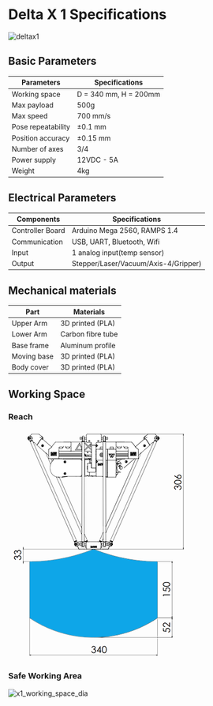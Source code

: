 # Delta X 1 Specifications

![deltax1](https://raw.githubusercontent.com/deltaxrobot/Delta-X-Docs/master/docs/images/deltax1.png)

## Basic Parameters

|Parameters                   | Specifications      |
|-----------------------------|---------------------|
|Working space                |D = 340 mm, H = 200mm|
|Max payload                  |500g                 |
|Max speed                    |700 mm/s             |
|Pose repeatability           |±0.1 mm              |
|Position accuracy            |±0.15 mm             |
|Number of axes               |3/4                  |
|Power supply                 |12VDC - 5A           |
|Weight                       |4kg                  |

## Electrical Parameters

|Components                   | Specifications      |
|-----------------------------|---------------------|
|Controller Board             |Arduino Mega 2560, RAMPS 1.4|
|Communication                |USB, UART, Bluetooth, Wifi  |
|Input                        |1 analog input(temp sensor) |
|Output                       |Stepper/Laser/Vacuum/Axis-4/Gripper)|

## Mechanical materials

|Part                         | Materials           |
|-----------------------------|---------------------|
|Upper Arm                    |3D printed (PLA)     |
|Lower Arm                    |Carbon fibre tube    |
|Base frame                   |Aluminum profile     |
|Moving base                  |3D printed (PLA)     |
|Body cover                   |3D printed (PLA)     |

## Working Space

<!-- [![Foo](http://www.google.com.auhttps://raw.githubusercontent.com/deltaxrobot/Delta-X-Docs/master/docs/images/nav_logo7.png)](http://google.com.au/) -->
### Reach

![x1_working_space_reach](https://raw.githubusercontent.com/deltaxrobot/Delta-X-Docs/master/docs/images/x1_workingspace.png)

### Safe Working Area

![x1_working_space_dia](https://raw.githubusercontent.com/deltaxrobot/Delta-X-Docs/master/docs/images/x1_workingspace_dia.png)
